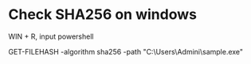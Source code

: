 # Check SHA256 on windows

WIN + R, input  powershell

GET-FILEHASH -algorithm sha256 -path "C:\Users\Admini\sample.exe"
